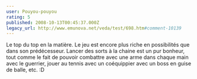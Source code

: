 ```yaml
---
user: Pouyou-pouyou
rating: 5
published: 2008-10-13T00:45:37.000Z
legacy_url: http://www.emunova.net/veda/test/698.htm#comment-10139
---
```

Le top du top en la matière. Le jeu est encore plus riche en possibilités que dans son prédécesseur. Lancer des sorts à la chaine est un pur bonheur, tout comme le fait de pouvoir combattre avec une arme dans chaque main avec le guerrier, jouer au tennis avec un coéquippier avec un boss en guise de balle, etc. :D